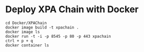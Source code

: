 # Deploy XPA Chain with Docker
```shell
cd Docker/XPAChain
docker image build -t xpachain .
docker image ls
docker run -t -i -p 8545 -p 80 -p 443 xpachain
ctrl + p + q
docker container ls
```
